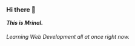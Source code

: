 <script src="https://kit.fontawesome.com/09f9366eb1.js" crossorigin="anonymous"></script>

### Hi there 👋

<em><strong>This is Mrinal.</strong></em>

<h6>Learning Web Development all at once right now.</h6>
<i class="fab fa-html5"></i>
